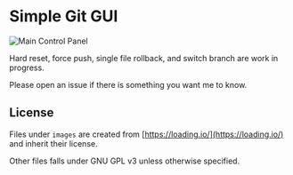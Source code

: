 # Simple Git GUI

![Main Control Panel](http://i.imgur.com/Vh3s4N7.png)

Hard reset, force push, single file rollback, and switch branch are work in progress. 

Please open an issue if there is something you want me to know. 

## License

Files under `images` are created from [https://loading.io/](https://loading.io/) and inherit their license. 

Other files falls under GNU GPL v3 unless otherwise specified. 
